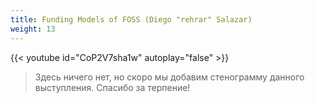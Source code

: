 ```yaml
---
title: Funding Models of FOSS (Diego "rehrar" Salazar)
weight: 13
---
```


{{< youtube id="CoP2V7sha1w" autoplay="false" >}}

>Здесь ничего нет, но скоро мы добавим стенограмму данного выступления. Спасибо за терпение!
